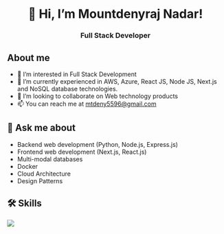 <h1 align="center">👋 Hi, I’m Mountdenyraj Nadar!</h1>
<h3 align="center">Full Stack Developer</h3>

## About me
- 👀 I’m interested in Full Stack Development
- 🌱 I’m currently experienced in AWS, Azure, React JS, Node JS, Next.js and NoSQL database technologies.
- 💞️ I’m looking to collaborate on Web technology products
- 📫 You can reach me at mtdeny5596@gmail.com

## 💬 Ask me about
- Backend web development (Python, Node.js, Express.js)
- Frontend web development (Next.js, React.js)
- Multi-modal databases
- Docker
- Cloud Architecture
- Design Patterns

## 🛠️ Skills
<a href="https://skillicons.dev">
  <img src="https://skillicons.dev/icons?i=html,css,tailwind,js,ts,nodejs,react,redux,express,redis,nextjs,py,django,flask,java,spring,c,mysql,mongodb,git,bitbucket,docker,github,githubactions,aws,azure,babel,bash,postman,selenium,regex,vscode,webpack,windows" />
</a>


<!---
deny5596/deny5596 is a ✨ special ✨ repository because its `README.md` (this file) appears on your GitHub profile.
You can click the Preview link to take a look at your changes.
--->

